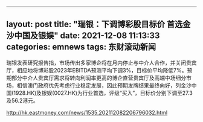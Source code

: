 
---
layout: post
title: "瑞银：下调博彩股目标价 首选金沙中国及银娱"
date: 2021-12-08 11:13:33
categories: emnews
tags: 东财滚动新闻
---

瑞银发表研究报告指，市场传出多家博企将在月内停止与中介人合作，并关闭贵宾厅，相应地将博彩股2023年EBITDA预测平均下调3%，目标价平均降低7%。预期部分中介人贵宾厅需求将转向利润率更高的博企直营贵宾厅及高端中场细分市场，相信澳门政府优先考虑行业稳定发展，因此预期发牌结果最终向好，列金沙中国(1928.HK)及银娱(0027.HK)为行业首选，评级“买入”，目标价分别下调至27.3及56.2港元。

<http://hk.eastmoney.com/news/1535,202112082206796032.html>